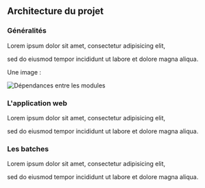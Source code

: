 ## Architecture du projet


### Généralités


Lorem ipsum dolor sit amet, consectetur adipisicing elit,

sed do eiusmod tempor incididunt ut labore et dolore magna aliqua.



Une image :


![Dépendances entre les modules](./img/dependances_modules.png)



### L'application web


Lorem ipsum dolor sit amet, consectetur adipisicing elit,

sed do eiusmod tempor incididunt ut labore et dolore magna aliqua.



### Les batches


Lorem ipsum dolor sit amet, consectetur adipisicing elit,

sed do eiusmod tempor incididunt ut labore et dolore magna aliqua.